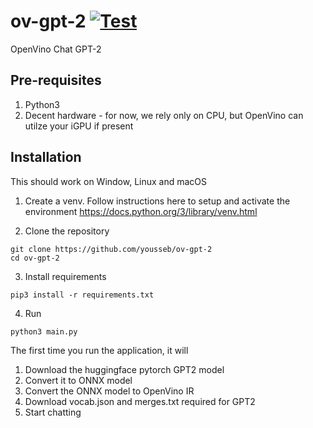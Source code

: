 # ov-gpt-2 [![Test](https://github.com/yousseb/ov-gpt-2/actions/workflows/python.yml/badge.svg)](https://github.com/yousseb/ov-gpt-2/actions/workflows/python.yml)
OpenVino Chat GPT-2 


## Pre-requisites
1. Python3
2. Decent hardware - for now, we rely only on CPU, but OpenVino can utilze your iGPU if present

## Installation
This should work on Window, Linux and macOS

1. Create a venv. Follow instructions here to setup and activate the environment https://docs.python.org/3/library/venv.html

2. Clone the repository
```
git clone https://github.com/yousseb/ov-gpt-2
cd ov-gpt-2
```

3. Install requirements
```
pip3 install -r requirements.txt
```

4. Run
```
python3 main.py
```

The first time you run the application, it will 
1. Download the huggingface pytorch GPT2 model
2. Convert it to ONNX model
3. Convert the ONNX model to OpenVino IR
4. Download vocab.json and merges.txt required for GPT2
5. Start chatting


